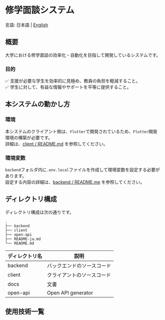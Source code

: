 # 修学面談システム

言語: 日本語 | [English](README.md)

## 概要

大学における修学面談の効率化・自動化を目指して開発しているシステムです。

### 目的

✅ 支援が必要な学生を効率的に見極め、教員の負担を軽減すること。  
✅ 学生に対して、有益な情報やサポートを平等に提供すること。

## 本システムの動かし方

### 環境

本システムのクライアント側は、`Flutter`で開発されているため、`Flutter`開発環境の構築が必要です。  
詳細は、[client / README.md](https://github.com/school-interview/school-interview-system/blob/main/client/README.md#development-environment)
を参照してください。

### 環境変数

`backend`フォルダ内に`.env.local`ファイルを作成して環境変数を設定する必要があります。  
設定する内容の詳細は、[backend / README.me](https://github.com/school-interview/school-interview-system/blob/main/backend/README.md#prepare-envlocal-in-backend-directory)
を参照してください。

## ディレクトリ構成

ディレクトリ構成は次の通りです。

```text
.
├── backend
├── client
├── open-api
├── README-ja.md
└── README.md
```

| ディレクトリ名  | 説明                 |
|----------|--------------------|
| backend  | バックエンドのソースコード      |
| client   | クライアントのソースコード      |
| docs     | 文書                 |
| open-api | Open API generator |

## 使用技術一覧

<img src="https://img.shields.io/badge/-Flutter-02569B.svg?logo=flutter&style=flat-square" alt=""> <img src="https://img.shields.io/badge/-Dart-0175C2.svg?logo=dart&style=flat-square" alt="">
<img src="https://img.shields.io/badge/-Python-3776AB.svg?logo=python&style=flat-square" alt=""> 
<img src="https://img.shields.io/badge/-Docker-1488C6.svg?logo=docker&style=flat-square" alt=""> 
<img src="https://img.shields.io/badge/-Android%20Studio-A4C639.svg?logo=android%20studio&style=flat-square" alt=""> 
